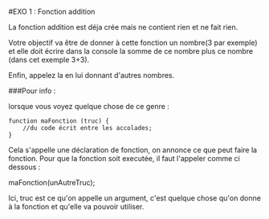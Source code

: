#EXO 1 : Fonction addition

La fonction addition est déja crée mais ne contient rien et ne fait rien.

Votre objectif va être de donner à cette fonction un nombre(3 par exemple) et elle doit écrire dans la console la somme de ce nombre plus ce nombre (dans cet exemple 3+3).

Enfin, appelez la en lui donnant d'autres nombres.


###Pour info :

lorsque vous voyez quelque chose de ce genre :

    function maFonction (truc) {
        //du code écrit entre les accolades;
    }
Cela s'appelle une déclaration de fonction, on annonce ce que peut faire la fonction. Pour que la fonction soit executée, il faut l'appeler comme ci dessous :

maFonction(unAutreTruc);

Ici, truc est ce qu'on appelle un argument, c'est quelque chose qu'on donne à la fonction et qu'elle va pouvoir utiliser.
